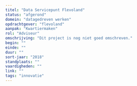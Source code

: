 ```yaml
---
titel: "Data Servicepunt Flevoland"
status: "afgerond"
domein: "datagedreven werken"
opdrachtgever: "flevoland"
aanpak: "Kwartiermaken"
rol: "Adviseur"
omschrijving: "Dit project is nog niet goed omschreven."
begin: ""
einde: ""
duur: ""
sort-jaar: "2018"
standplaats: ""
vaardigheden: ""
link: ""
tags: "innovatie"
---
```

